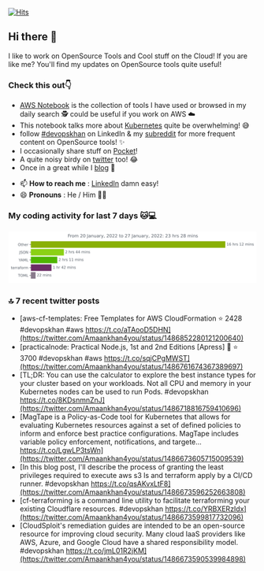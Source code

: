 [![Hits](https://hits.seeyoufarm.com/api/count/incr/badge.svg?url=https%3A%2F%2Fgithub.com%2Fakhan4u%2Fhit-counter&count_bg=%2379C83D&title_bg=%23555555&icon=&icon_color=%23E7E7E7&title=visits&edge_flat=false)](https://hits.seeyoufarm.com)

## Hi there 👋

I like to work on OpenSource Tools and Cool stuff on the Cloud! If you are like me? You'll find my updates on OpenSource tools quite useful!

### Check this out👇

* [AWS Notebook](https://histre.com/public/notebooks/dnllyanu/aws/) is the collection of tools I have used or browsed in my daily search 🕵️ could be useful if you work on AWS ☁️
* This notebook talks more about [Kubernetes](https://histre.com/public/notebooks/6uxdvo3y/kubernetes/) quite be overwhelming! 😅
* follow [#devopskhan](https://www.linkedin.com/feed/hashtag/devopskhan/) on LinkedIn & my [subreddit](https://www.reddit.com/r/devopskhan/) for more frequent content on OpenSource tools! ✨
* I occasionally share stuff on [Pocket](https://getpocket.com/@ej6g8d1dp2829A16a9Tf5d4T6bAMp3d8791rejDe86yem3bm4e14ex4fT4dluk29)!
* A quite noisy birdy on [twitter](https://twitter.com/Amaankhan4you) too! 😂
* Once in a great while I [blog](https://linuxparrot.com/) 😬


- 📫 **How to reach me** : [LinkedIn](https://www.linkedin.com/in/amaan-khan-linux-ninja) damn easy!
- 😄 **Pronouns** : He / Him 🤷‍♂️

### My coding activity for last 7 days 🐱💻

<img src="https://github.com/akhan4u/akhan4u/blob/main/images/stat.svg" alt="Amaan's Wakatime Activity!"/>

### 🔝 7 recent twitter posts
<!-- DEVDOJO:START -->
- [aws-cf-templates: Free Templates for AWS CloudFormation
⭐️ 2428
#devopskhan #aws
https://t.co/aTAooD5DHN](https://twitter.com/Amaankhan4you/status/1486852280121200640)
- [practicalnode: Practical Node.js, 1st and 2nd Editions [Apress] 📓
⭐️ 3700
#devopskhan #aws
https://t.co/sqjCPgMWST](https://twitter.com/Amaankhan4you/status/1486761674367389697)
- [TL;DR: You can use the calculator to explore the best instance types for your cluster based on your workloads. Not all CPU and memory in your Kubernetes nodes can be used to run Pods. #devopskhan https://t.co/8KDsnmnZnJ](https://twitter.com/Amaankhan4you/status/1486718816759410696)
- [MagTape is a Policy-as-Code tool for Kubernetes that allows for evaluating Kubernetes resources against a set of defined policies to inform and enforce best practice configurations. MagTape includes variable policy enforcement, notifications, and targete… https://t.co/LgwLP3tsWn](https://twitter.com/Amaankhan4you/status/1486673605715009539)
- [In this blog post, I&#39;ll describe the process of granting the least privileges required to execute aws s3 ls and terraform apply by a CI/CD runner. #devopskhan https://t.co/qsAKvxLtF8](https://twitter.com/Amaankhan4you/status/1486673596252663808)
- [cf-terraforming is a command line utility to facilitate terraforming your existing Cloudflare resources. #devopskhan https://t.co/YRBXERzIdx](https://twitter.com/Amaankhan4you/status/1486673599817732096)
- [CloudSploit&#39;s remediation guides are intended to be an open-source resource for improving cloud security. Many cloud IaaS providers like AWS, Azure, and Google Cloud have a shared responsibility model. #devopskhan https://t.co/jmL01R2jKM](https://twitter.com/Amaankhan4you/status/1486673590539984898)
<!-- DEVDOJO:END -->

<!-- ![Amaan's GitHub stats](https://github-readme-stats.vercel.app/api?username=akhan4u&count_private=true&show_icons=true&hide=contribs) -->
